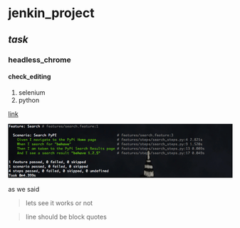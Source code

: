 # jenkin_project
## _task_
### headless_chrome
#### check_editing
1. selenium
1. python
 
[link](http://management.innotical.com/projects/totojitu/work_packages/1605/activity?query_props=%7B%22f%22:%5B%7B%22v%22:%22me%22,%22n%22:%22assigned_to_id%22,%22o%22:%22%3D%22%7D,%7B%22n%22:%22status_id%22,%22o%22:%22o%22%7D%5D,%22t%22:%22priority:desc,updated_at:desc%22%7D)
 
![logo](https://github.com/Akanksha461/behave_example/blob/master/2017-06-28_1230.png)

as we said

> lets see it works or not

>line should be block quotes
